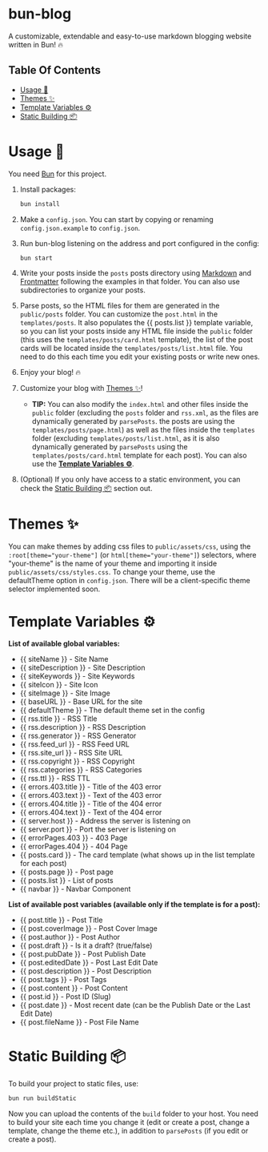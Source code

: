 # bun-blog

A customizable, extendable and easy-to-use markdown blogging website written in Bun! 🔥

## Table Of Contents
- [Usage 🔧](#usage-)
- [Themes ✨](#themes-)
- [Template Variables ⚙️](#template-variables-%EF%B8%8F)
- [Static Building 📦](#static-building-)

# Usage 🔧

You need [Bun](https://bun.sh) for this project.

1. Install packages:
    ```bash
    bun install
    ```

2. Make a `config.json`. You can start by copying or renaming `config.json.example` to `config.json`.

3. Run bun-blog listening on the address and port configured in the config:
    ```bash
    bun start
    ```
4. Write your posts inside the `posts` posts directory using [Markdown](https://www.markdownguide.org/basic-syntax/) and [Frontmatter](https://jekyllrb.com/docs/front-matter/) following the examples in that folder. You can also use subdirectories to organize your posts.

5. Parse posts, so the HTML files for them are generated in the `public/posts` folder. You can customize the `post.html` in the `templates/posts`. It also populates the {{ posts.list }} template variable, so you can list your posts inside any HTML file inside the `public` folder (this uses the `templates/posts/card.html` template), the list of the post cards will be located inside the `templates/posts/list.html` file. You need to do this each time you edit your existing posts or write new ones.

6. Enjoy your blog! 🔥

7. Customize your blog with [Themes ✨](#themes-)!
    - **TIP:** You can also modify the `index.html` and other files inside the `public` folder (excluding the `posts` folder and `rss.xml`, as the files are dynamically generated by `parsePosts`. the posts are using the `templates/posts/page.html`) as well as the files inside the `templates` folder (excluding `templates/posts/list.html`, as it is also dynamically generated by `parsePosts` using the `templates/posts/card.html` template for each post). You can also use the **[Template Variables ⚙️](#template-variables-%EF%B8%8F)**.

8. (Optional) If you only have access to a static environment, you can check the [Static Building 📦](#static-building-) section out.



# Themes ✨

You can make themes by adding css files to `public/assets/css`, using the `:root[theme="your-theme"]` (or `html[theme="your-theme"]`) selectors, where "your-theme" is the name of your theme and importing it inside `public/assets/css/styles.css`. To change your theme, use the defaultTheme option in `config.json`. There will be a client-specific theme selector implemented soon.

# Template Variables ⚙️

**List of available global variables:**
- {{ siteName }} - Site Name
- {{ siteDescription }} - Site Description
- {{ siteKeywords }} - Site Keywords
- {{ siteIcon }} - Site Icon
- {{ siteImage }} - Site Image
- {{ baseURL }} - Base URL for the site
- {{ defaultTheme }} - The default theme set in the config
- {{ rss.title }} - RSS Title
- {{ rss.description }} - RSS Description
- {{ rss.generator }} - RSS Generator
- {{ rss.feed_url }} - RSS Feed URL
- {{ rss.site_url }} - RSS Site URL
- {{ rss.copyright }} - RSS Copyright
- {{ rss.categories }} - RSS Categories
- {{ rss.ttl }} - RSS TTL
- {{ errors.403.title }} - Title of the 403 error
- {{ errors.403.text }} - Text of the 403 error
- {{ errors.404.title }} - Title of the 404 error
- {{ errors.404.text }} - Text of the 404 error
- {{ server.host }} - Address the server is listening on
- {{ server.port }} - Port the server is listening on
- {{ errorPages.403 }} - 403 Page
- {{ errorPages.404 }} - 404 Page
- {{ posts.card }} - The card template (what shows up in the list template for each post)
- {{ posts.page }} - Post page
- {{ posts.list }} - List of posts
- {{ navbar }} - Navbar Component

**List of available post variables (available only if the template is for a post):**
- {{ post.title }} - Post Title
- {{ post.coverImage }} - Post Cover Image
- {{ post.author }} - Post Author
- {{ post.draft }} - Is it a draft? (true/false)
- {{ post.pubDate }} - Post Publish Date
- {{ post.editedDate }} - Post Last Edit Date
- {{ post.description }} - Post Description
- {{ post.tags }} - Post Tags
- {{ post.content }} - Post Content
- {{ post.id }} - Post ID (Slug)
- {{ post.date }} - Most recent date (can be the Publish Date or the Last Edit Date)
- {{ post.fileName }} - Post File Name

# Static Building 📦

To build your project to static files, use:
```bash
bun run buildStatic
```

Now you can upload the contents of the `build` folder to your host. You need to build your site each time you change it (edit or create a post, change a template, change the theme etc.), in addition to `parsePosts` (if you edit or create a post).
